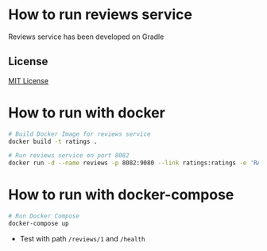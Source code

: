 # How to run reviews service

Reviews service has been developed on Gradle

## License
[MIT License](https://github.com/Bordee2000/itkmitl-bookinfo-reviews/LICENSE)

# How to run with docker

```bash
# Build Docker Image for reviews service
docker build -t ratings .

# Run reviews service on port 8082
docker run -d --name reviews -p 8082:9080 --link ratings:ratings -e 'RATINGS_SERVICE=http://ratings:8080' -e 'ENABLE_RATINGS=true' reviews
```
# How to run with docker-compose

```bash
# Run Docker Compose
docker-compose up
```

* Test with path `/reviews/1` and `/health`